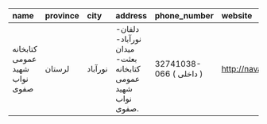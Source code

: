 | name                          | province   | city    | address                                                    | phone_number            | website                          |
|:------------------------------|:-----------|:--------|:-----------------------------------------------------------|:------------------------|:---------------------------------|
| كتابخانه عمومی شهید نواب صفوی | لرستان     | نورآباد | دلفان- نورآباد- میدان بعثت- كتابخانه عمومی شهید نواب صفوی. | 32741038-066 ( داخلی  ) | http://navabpubliclib.blogfa.com |